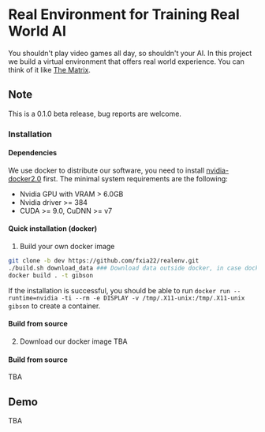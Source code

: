 # Real Environment for Training Real World AI
You shouldn't play video games all day, so shouldn't your AI. In this project we build a virtual environment that offers real world experience. You can think of it like [The Matrix](https://www.youtube.com/watch?v=3Ep_rnYweaI).

## Note
This is a 0.1.0 beta release, bug reports are welcome. 

### Installation

#### Dependencies
We use docker to distribute our software, you need to install [nvidia-docker2.0](https://github.com/nvidia/nvidia-docker/wiki/Installation-(version-2.0)) first. The minimal system requirements are the following:

- Nvidia GPU with VRAM > 6.0GB
- Nvidia driver >= 384
- CUDA >= 9.0, CuDNN >= v7

#### Quick installation (docker)

1. Build your own docker image
```bash
git clone -b dev https://github.com/fxia22/realenv.git 
./build.sh download_data ### Download data outside docker, in case docker images need to be rebuilt
docker build . -t gibson
```
If the installation is successful, you should be able to run `docker run --runtime=nvidia -ti --rm -e DISPLAY -v /tmp/.X11-unix:/tmp/.X11-unix gibson` to create a container.

#### Build from source


2. Download our docker image
TBA

#### Build from source
TBA


## Demo
TBA


